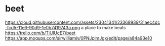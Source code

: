 # beet

https://cloud.githubusercontent.com/assets/23041341/23368939/31aec4dc-fcd5-11e6-90d9-1e0b7419743a.png
a place to make beats
https://trello.com/b/TjUlUcE7/beet
https://app.moqups.com/sirwilliamiv/0PNJplmJgx/edit/page/a84a93e10
